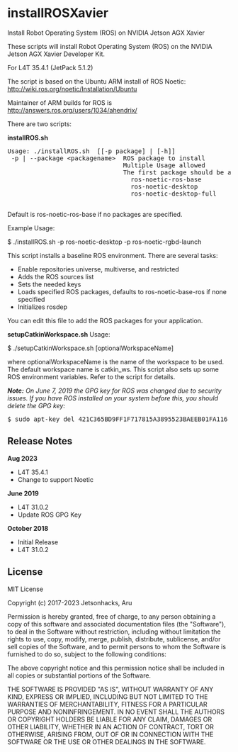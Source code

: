# installROSXavier
Install Robot Operating System (ROS) on NVIDIA Jetson AGX Xavier

These scripts will install Robot Operating System (ROS) on the NVIDIA Jetson AGX Xavier Developer Kit.

For L4T 35.4.1 (JetPack 5.1.2)


The script is based on the Ubuntu ARM install of ROS Noetic: http://wiki.ros.org/noetic/Installation/Ubuntu

Maintainer of ARM builds for ROS is http://answers.ros.org/users/1034/ahendrix/

There are two scripts:

<strong>installROS.sh</strong>
<pre>
Usage: ./installROS.sh  [[-p package] | [-h]]
 -p | --package &lt;packagename&gt;  ROS package to install
                               Multiple Usage allowed
                               The first package should be a base package. One of the following:
                                 ros-noetic-ros-base
                                 ros-noetic-desktop
                                 ros-noetic-desktop-full
 </pre>
 
Default is ros-noetic-ros-base if no packages are specified.

Example Usage:

$ ./installROS.sh -p ros-noetic-desktop -p ros-noetic-rgbd-launch

This script installs a baseline ROS environment. There are several tasks:

<ul>
<li>Enable repositories universe, multiverse, and restricted</li>
<li>Adds the ROS sources list</li>
<li>Sets the needed keys</li>
<li>Loads specified ROS packages, defaults to ros-noetic-base-ros if none specified</li>
<li>Initializes rosdep</li>
</ul>

You can edit this file to add the ROS packages for your application. 

<strong>setupCatkinWorkspace.sh</strong>
Usage:

$ ./setupCatkinWorkspace.sh [optionalWorkspaceName]

where optionalWorkspaceName is the name of the workspace to be used. The default workspace name is catkin_ws. This script also sets up some ROS environment variables. Refer to the script for details.

<em><b>Note:</b> On June 7, 2019 the GPG key for ROS was changed due to security issues. If you have ROS installed on your system before this, you should delete the GPG key:</em>
 
<pre>
$ sudo apt-key del 421C365BD9FF1F717815A3895523BAEEB01FA116
</pre> 


## Release Notes
<strong>Aug 2023</strong>
* L4T 35.4.1
* Change to support Noetic

<strong>June 2019</strong>
* L4T 31.0.2
* Update ROS GPG Key

<strong>October 2018</strong>
* Initial Release
* L4T 31.0.2


## License
MIT License

Copyright (c) 2017-2023 Jetsonhacks, Aru

Permission is hereby granted, free of charge, to any person obtaining a copy
of this software and associated documentation files (the "Software"), to deal
in the Software without restriction, including without limitation the rights
to use, copy, modify, merge, publish, distribute, sublicense, and/or sell
copies of the Software, and to permit persons to whom the Software is
furnished to do so, subject to the following conditions:

The above copyright notice and this permission notice shall be included in all
copies or substantial portions of the Software.

THE SOFTWARE IS PROVIDED "AS IS", WITHOUT WARRANTY OF ANY KIND, EXPRESS OR
IMPLIED, INCLUDING BUT NOT LIMITED TO THE WARRANTIES OF MERCHANTABILITY,
FITNESS FOR A PARTICULAR PURPOSE AND NONINFRINGEMENT. IN NO EVENT SHALL THE
AUTHORS OR COPYRIGHT HOLDERS BE LIABLE FOR ANY CLAIM, DAMAGES OR OTHER
LIABILITY, WHETHER IN AN ACTION OF CONTRACT, TORT OR OTHERWISE, ARISING FROM,
OUT OF OR IN CONNECTION WITH THE SOFTWARE OR THE USE OR OTHER DEALINGS IN THE
SOFTWARE.
 
